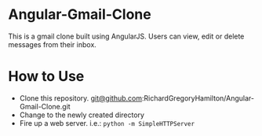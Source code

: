 # Angular-Gmail-Clone
This is a gmail clone built using AngularJS. Users can view, edit or delete messages from their inbox.

# How to Use
* Clone this repository. git@github.com:RichardGregoryHamilton/Angular-Gmail-Clone.git
* Change to the newly created directory
* Fire up a web server. i.e.: `python -m SimpleHTTPServer`
